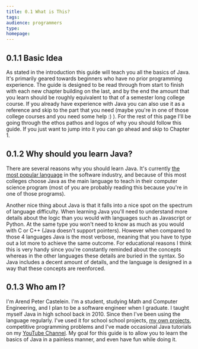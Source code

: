 ```yaml
---
title: 0.1 What is This?
tags:
audience: programmers
type:
homepage:
---
```


## 0.1.1 Basic Idea

As stated in the introduction this guide will teach you all the basics of Java. It's primarily geared towards beginners who have no prior programming experience. The guide is designed to be read through from start to finish with each new chapter building on the last, and by the end the amount that you learn should be roughly equivalent to that of a semester long college course. If you already have experience with Java you can also use it as a reference and skip to the part that you need (maybe you're in one of those college courses and you need some help :) ). For the rest of this page I'll be going through the ethos pathos and logos of why you should follow this guide. If you just want to jump into it you can go ahead and skip to Chapter 1.

## 0.1.2 Why should you learn Java?

There are several reasons why you should learn Java. It's currently [the most popular language](http://www.tiobe.com/tiobe_index) in the software industry, and because of this most colleges choose Java as the main language to teach in their computer science program (most of you are probably reading this because you're in one of those programs).

Another nice thing about Java is that it falls into a nice spot on the spectrum of language difficulty. When learning Java you'll need to understand more details about the logic than you would with languages such as Javascript or Python. At the same type you won't need to know as much as you would with C or C++ (Java doesn't support pointers). However when compared to those 4 languages Java is the most verbose, meaning that you have to type out a lot more to achieve the same outcome. For educational reasons I think this is very handy since you're constantly reminded about the concepts whereas in the other languages these details are buried in the syntax. So Java includes a decent amount of details, and the language is designed in a way that these concepts are reenforced.

## 0.1.3 Who am I?

I'm Arend Peter Castelein. I'm a student, studying Math and Computer Engineering, and I plan to be a software engineer when I graduate. I taught myself Java in high school back in 2010. Since then I've been using the language regularly. I've used it for school school projects, [my own projects](www.arendpeter.com), competitive programming problems and I've made occasional Java tutorials on my [YouTube Channel](https://www.youtube.com/user/SynforgeTutorials). My goal for this guide is to allow you to learn the basics of Java in a painless manner, and even have fun while doing it.
